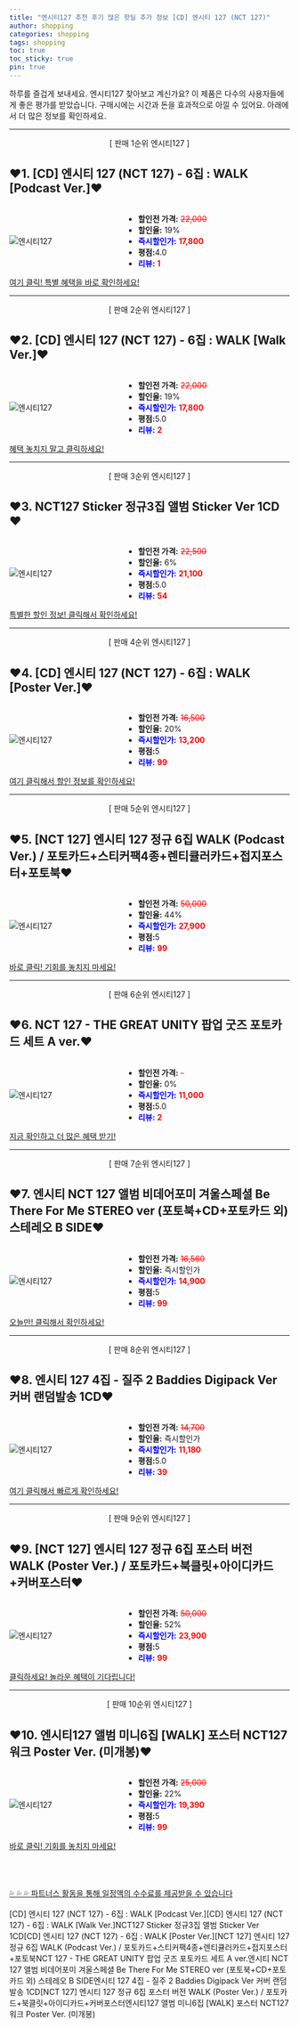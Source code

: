 ```yaml
---
title: "엔시티127 추천 후기 많은 핫딜 추가 정보 [CD] 엔시티 127 (NCT 127)"
author: shopping
categories: shopping
tags: shopping
toc: true
toc_sticky: true
pin: true
---
```

하루를 즐겁게 보내세요. 엔시티127 찾아보고 계신가요? 이 제품은 다수의 사용자들에게 좋은 평가를 받았습니다. 구매시에는 시간과 돈을 효과적으로 아낄 수 있어요. 아래에서 더 많은 정보를 확인하세요.

---
<p class="toplist" style="margin: 0 auto; display: block; width: fit-content;">[ 판매 1순위 엔시티127 ]</p>

<h2><strong>❤️1. [CD] 엔시티 127 (NCT 127) - 6집 : WALK [Podcast Ver.]❤️</strong></h2>

<div style="display: flex; align-items: center;">
    <div style="flex: 0.4;">
        <img src="https://thumbnail8.coupangcdn.com/thumbnails/remote/230x230ex/image/vendor_inventory/3ce4/93f9e6e4b64e736e8212332d849a8764e8516a695acc71015d8c79432bc4.png" alt="엔시티127" style="max-width: 100%;">
    </div>
    <div style="flex: 0.6; margin-left: 10px;">
        <ul>
            <li><strong>할인전 가격:</strong> <del style="color: red;">22,000</del></li>
            <li><strong>할인율:</strong> 19%</li>
            <li><span style='color:blue'><strong>즉시할인가:</strong></span> <span style='color:red'><strong>17,800</strong></span></li>
            <li><strong>평점:</strong>4.0</li>
            <li><span style='color:blue'><strong>리뷰:</strong></span> <span style='color:red'><strong>1</strong></span></li>
        </ul>
    </div>
</div>
<div class="center">
    <a href="https://selin100587001.github.io?lptag=AF9450613&subid=githubio&pageKey=8185805104&traceid=V0-153&itemId=23409983582&vendorItemId=90437080039" class="myButton">
        여기 클릭! 특별 혜택을 바로 확인하세요!
    </a>
</div>


---
<p class="toplist" style="margin: 0 auto; display: block; width: fit-content;">[ 판매 2순위 엔시티127 ]</p>

<h2><strong>❤️2. [CD] 엔시티 127 (NCT 127) - 6집 : WALK [Walk Ver.]❤️</strong></h2>

<div style="display: flex; align-items: center;">
    <div style="flex: 0.4;">
        <img src="https://thumbnail10.coupangcdn.com/thumbnails/remote/230x230ex/image/vendor_inventory/c3a5/2f3a207172e522bb3bf2ec820b577041dc3a037afceda9010d4708d30eba.png" alt="엔시티127" style="max-width: 100%;">
    </div>
    <div style="flex: 0.6; margin-left: 10px;">
        <ul>
            <li><strong>할인전 가격:</strong> <del style="color: red;">22,000</del></li>
            <li><strong>할인율:</strong> 19%</li>
            <li><span style='color:blue'><strong>즉시할인가:</strong></span> <span style='color:red'><strong>17,800</strong></span></li>
            <li><strong>평점:</strong>5.0</li>
            <li><span style='color:blue'><strong>리뷰:</strong></span> <span style='color:red'><strong>2</strong></span></li>
        </ul>
    </div>
</div>
<div class="center">
    <a href="https://selin100587001.github.io?lptag=AF9450613&subid=githubio&pageKey=8185805822&traceid=V0-153&itemId=23409985839&vendorItemId=90437082296" class="myButton">
        혜택 놓치지 말고 클릭하세요!
    </a>
</div>


---
<p class="toplist" style="margin: 0 auto; display: block; width: fit-content;">[ 판매 3순위 엔시티127 ]</p>

<h2><strong>❤️3. NCT127 Sticker 정규3집 앨범 Sticker Ver 1CD❤️</strong></h2>

<div style="display: flex; align-items: center;">
    <div style="flex: 0.4;">
        <img src="https://thumbnail9.coupangcdn.com/thumbnails/remote/230x230ex/image/retail/images/2021/09/30/20/2/de3bacf6-b190-4c9f-9dad-7c3cac149a4e.jpg" alt="엔시티127" style="max-width: 100%;">
    </div>
    <div style="flex: 0.6; margin-left: 10px;">
        <ul>
            <li><strong>할인전 가격:</strong> <del style="color: red;">22,500</del></li>
            <li><strong>할인율:</strong> 6%</li>
            <li><span style='color:blue'><strong>즉시할인가:</strong></span> <span style='color:red'><strong>21,100</strong></span></li>
            <li><strong>평점:</strong>5.0</li>
            <li><span style='color:blue'><strong>리뷰:</strong></span> <span style='color:red'><strong>54</strong></span></li>
        </ul>
    </div>
</div>
<div class="center">
    <a href="https://selin100587001.github.io?lptag=AF9450613&subid=githubio&pageKey=6100379305&traceid=V0-153&itemId=11427538864&vendorItemId=78703098974" class="myButton">
        특별한 할인 정보! 클릭해서 확인하세요!
    </a>
</div>


---
<p class="toplist" style="margin: 0 auto; display: block; width: fit-content;">[ 판매 4순위 엔시티127 ]</p>

<h2><strong>❤️4. [CD] 엔시티 127 (NCT 127) - 6집 : WALK [Poster Ver.]❤️</strong></h2>

<div style="display: flex; align-items: center;">
    <div style="flex: 0.4;">
        <img src="https://thumbnail8.coupangcdn.com/thumbnails/remote/230x230ex/image/vendor_inventory/7e45/f8c82ed3b17a1fe566cf426244235cabad69506afd144ed293138fe29240.png" alt="엔시티127" style="max-width: 100%;">
    </div>
    <div style="flex: 0.6; margin-left: 10px;">
        <ul>
            <li><strong>할인전 가격:</strong> <del style="color: red;">16,500</del></li>
            <li><strong>할인율:</strong> 20%</li>
            <li><span style='color:blue'><strong>즉시할인가:</strong></span> <span style='color:red'><strong>13,200</strong></span></li>
            <li><strong>평점:</strong>5</li>
            <li><span style='color:blue'><strong>리뷰:</strong></span> <span style='color:red'><strong>99</strong></span></li>
        </ul>
    </div>
</div>
<div class="center">
    <a href="https://selin100587001.github.io?lptag=AF9450613&subid=githubio&pageKey=8185805077&traceid=V0-153&itemId=23409983520&vendorItemId=90438490257" class="myButton">
        여기 클릭해서 할인 정보를 확인하세요!
    </a>
</div>


---
<p class="toplist" style="margin: 0 auto; display: block; width: fit-content;">[ 판매 5순위 엔시티127 ]</p>

<h2><strong>❤️5. [NCT 127] 엔시티 127 정규 6집 WALK (Podcast Ver.) / 포토카드+스티커팩4종+렌티큘러카드+접지포스터+포토북❤️</strong></h2>

<div style="display: flex; align-items: center;">
    <div style="flex: 0.4;">
        <img src="https://thumbnail8.coupangcdn.com/thumbnails/remote/230x230ex/image/vendor_inventory/b090/951cd81c5dc269b2c12f582fdaa08d5692ee7893c2789c64ac01166a860c.jpg" alt="엔시티127" style="max-width: 100%;">
    </div>
    <div style="flex: 0.6; margin-left: 10px;">
        <ul>
            <li><strong>할인전 가격:</strong> <del style="color: red;">50,000</del></li>
            <li><strong>할인율:</strong> 44%</li>
            <li><span style='color:blue'><strong>즉시할인가:</strong></span> <span style='color:red'><strong>27,900</strong></span></li>
            <li><strong>평점:</strong>5</li>
            <li><span style='color:blue'><strong>리뷰:</strong></span> <span style='color:red'><strong>99</strong></span></li>
        </ul>
    </div>
</div>
<div class="center">
    <a href="https://selin100587001.github.io?lptag=AF9450613&subid=githubio&pageKey=8220680249&traceid=V0-153&itemId=23626798153&vendorItemId=90652316570" class="myButton">
        바로 클릭! 기회를 놓치지 마세요!
    </a>
</div>


---
<p class="toplist" style="margin: 0 auto; display: block; width: fit-content;">[ 판매 6순위 엔시티127 ]</p>

<h2><strong>❤️6. NCT 127 - THE GREAT UNITY 팝업 굿즈 포토카드 세트 A ver.❤️</strong></h2>

<div style="display: flex; align-items: center;">
    <div style="flex: 0.4;">
        <img src="https://thumbnail9.coupangcdn.com/thumbnails/remote/230x230ex/image/vendor_inventory/8930/f5b879c81d66af2b146093e686578e626c119188fc088691e779f0db3ede.jpg" alt="엔시티127" style="max-width: 100%;">
    </div>
    <div style="flex: 0.6; margin-left: 10px;">
        <ul>
            <li><strong>할인전 가격:</strong> <del style="color: red;">-</del></li>
            <li><strong>할인율:</strong> 0%</li>
            <li><span style='color:blue'><strong>즉시할인가:</strong></span> <span style='color:red'><strong>11,000</strong></span></li>
            <li><strong>평점:</strong>5.0</li>
            <li><span style='color:blue'><strong>리뷰:</strong></span> <span style='color:red'><strong>2</strong></span></li>
        </ul>
    </div>
</div>
<div class="center">
    <a href="https://selin100587001.github.io?lptag=AF9450613&subid=githubio&pageKey=8199993459&traceid=V0-153&itemId=23502079006&vendorItemId=90528509972" class="myButton">
        지금 확인하고 더 많은 혜택 받기!
    </a>
</div>


---
<p class="toplist" style="margin: 0 auto; display: block; width: fit-content;">[ 판매 7순위 엔시티127 ]</p>

<h2><strong>❤️7. 엔시티 NCT 127 앨범 비데어포미 겨울스페셜 Be There For Me STEREO ver (포토북+CD+포토카드 외) 스테레오 B SIDE❤️</strong></h2>

<div style="display: flex; align-items: center;">
    <div style="flex: 0.4;">
        <img src="https://thumbnail9.coupangcdn.com/thumbnails/remote/230x230ex/image/vendor_inventory/cb80/3962b472493abba9ab0974dc4ae9cd2245aa55a4dbabceefac9c25e65978.jpg" alt="엔시티127" style="max-width: 100%;">
    </div>
    <div style="flex: 0.6; margin-left: 10px;">
        <ul>
            <li><strong>할인전 가격:</strong> <del style="color: red;">16,560</del></li>
            <li><strong>할인율:</strong> 즉시할인가</li>
            <li><span style='color:blue'><strong>즉시할인가:</strong></span> <span style='color:red'><strong>14,900</strong></span></li>
            <li><strong>평점:</strong>5</li>
            <li><span style='color:blue'><strong>리뷰:</strong></span> <span style='color:red'><strong>99</strong></span></li>
        </ul>
    </div>
</div>
<div class="center">
    <a href="https://selin100587001.github.io?lptag=AF9450613&subid=githubio&pageKey=8182965622&traceid=V0-153&itemId=23399006759&vendorItemId=90426212886" class="myButton">
        오늘만! 클릭해서 확인하세요!
    </a>
</div>


---
<p class="toplist" style="margin: 0 auto; display: block; width: fit-content;">[ 판매 8순위 엔시티127 ]</p>

<h2><strong>❤️8. 엔시티 127 4집 - 질주 2 Baddies Digipack Ver 커버 랜덤발송 1CD❤️</strong></h2>

<div style="display: flex; align-items: center;">
    <div style="flex: 0.4;">
        <img src="https://thumbnail6.coupangcdn.com/thumbnails/remote/230x230ex/image/retail/images/6172811545268824-20c357aa-91d5-4d2b-b1e4-e37beb382e9b.jpg" alt="엔시티127" style="max-width: 100%;">
    </div>
    <div style="flex: 0.6; margin-left: 10px;">
        <ul>
            <li><strong>할인전 가격:</strong> <del style="color: red;">14,700</del></li>
            <li><strong>할인율:</strong> 즉시할인가</li>
            <li><span style='color:blue'><strong>즉시할인가:</strong></span> <span style='color:red'><strong>11,180</strong></span></li>
            <li><strong>평점:</strong>5.0</li>
            <li><span style='color:blue'><strong>리뷰:</strong></span> <span style='color:red'><strong>39</strong></span></li>
        </ul>
    </div>
</div>
<div class="center">
    <a href="https://selin100587001.github.io?lptag=AF9450613&subid=githubio&pageKey=6743061836&traceid=V0-153&itemId=15747927584&vendorItemId=82961726082" class="myButton">
        여기 클릭해서 빠르게 확인하세요!
    </a>
</div>


---
<p class="toplist" style="margin: 0 auto; display: block; width: fit-content;">[ 판매 9순위 엔시티127 ]</p>

<h2><strong>❤️9. [NCT 127] 엔시티 127 정규 6집 포스터 버전 WALK (Poster Ver.) / 포토카드+북클릿+아이디카드+커버포스터❤️</strong></h2>

<div style="display: flex; align-items: center;">
    <div style="flex: 0.4;">
        <img src="https://thumbnail8.coupangcdn.com/thumbnails/remote/230x230ex/image/vendor_inventory/f26c/f6a34e572573d7c862046bad848474cc12e03b0e71d306182ff346c32b24.jpg" alt="엔시티127" style="max-width: 100%;">
    </div>
    <div style="flex: 0.6; margin-left: 10px;">
        <ul>
            <li><strong>할인전 가격:</strong> <del style="color: red;">50,000</del></li>
            <li><strong>할인율:</strong> 52%</li>
            <li><span style='color:blue'><strong>즉시할인가:</strong></span> <span style='color:red'><strong>23,900</strong></span></li>
            <li><strong>평점:</strong>5</li>
            <li><span style='color:blue'><strong>리뷰:</strong></span> <span style='color:red'><strong>99</strong></span></li>
        </ul>
    </div>
</div>
<div class="center">
    <a href="https://selin100587001.github.io?lptag=AF9450613&subid=githubio&pageKey=8220673021&traceid=V0-153&itemId=23626761864&vendorItemId=90652280718" class="myButton">
        클릭하세요! 놀라운 혜택이 기다립니다!
    </a>
</div>


---
<p class="toplist" style="margin: 0 auto; display: block; width: fit-content;">[ 판매 10순위 엔시티127 ]</p>

<h2><strong>❤️10. 엔시티127 앨범 미니6집 [WALK] 포스터 NCT127 워크 Poster Ver. (미개봉)❤️</strong></h2>

<div style="display: flex; align-items: center;">
    <div style="flex: 0.4;">
        <img src="https://thumbnail10.coupangcdn.com/thumbnails/remote/230x230ex/image/vendor_inventory/9f92/12a858350e14ea4d5b21ac497f056fd989ba8c0b424fafa201fb7904d774.jpg" alt="엔시티127" style="max-width: 100%;">
    </div>
    <div style="flex: 0.6; margin-left: 10px;">
        <ul>
            <li><strong>할인전 가격:</strong> <del style="color: red;">25,000</del></li>
            <li><strong>할인율:</strong> 22%</li>
            <li><span style='color:blue'><strong>즉시할인가:</strong></span> <span style='color:red'><strong>19,390</strong></span></li>
            <li><strong>평점:</strong>5</li>
            <li><span style='color:blue'><strong>리뷰:</strong></span> <span style='color:red'><strong>99</strong></span></li>
        </ul>
    </div>
</div>
<div class="center">
    <a href="https://selin100587001.github.io?lptag=AF9450613&subid=githubio&pageKey=8233934022&traceid=V0-153&itemId=23701113309&vendorItemId=90726287368" class="myButton">
        바로 클릭! 기회를 놓치지 마세요!
    </a>
</div>

<br><br><br>[💦 💦 💦 파트너스 활동을 통해 일정액의 수수료를 제공받을 수 있습니다](https://link.coupang.com/a/bcpT2c)<br><br>[CD] 엔시티 127 (NCT 127) - 6집 : WALK [Podcast Ver.][CD] 엔시티 127 (NCT 127) - 6집 : WALK [Walk Ver.]NCT127 Sticker 정규3집 앨범 Sticker Ver 1CD[CD] 엔시티 127 (NCT 127) - 6집 : WALK [Poster Ver.][NCT 127] 엔시티 127 정규 6집 WALK (Podcast Ver.) / 포토카드+스티커팩4종+렌티큘러카드+접지포스터+포토북NCT 127 - THE GREAT UNITY 팝업 굿즈 포토카드 세트 A ver.엔시티 NCT 127 앨범 비데어포미 겨울스페셜 Be There For Me STEREO ver (포토북+CD+포토카드 외) 스테레오 B SIDE엔시티 127 4집 - 질주 2 Baddies Digipack Ver 커버 랜덤발송 1CD[NCT 127] 엔시티 127 정규 6집 포스터 버전 WALK (Poster Ver.) / 포토카드+북클릿+아이디카드+커버포스터엔시티127 앨범 미니6집 [WALK] 포스터 NCT127 워크 Poster Ver. (미개봉)